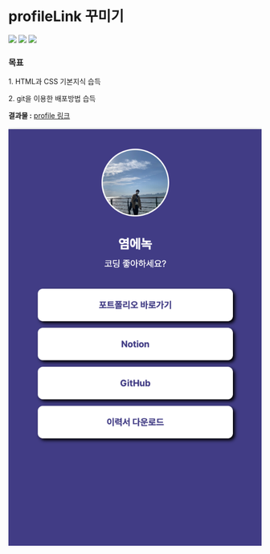 # profileLink 꾸미기
<img src="https://img.shields.io/badge/HTML5-E34F26?style=flat&logo=HTML5&logoColor=white"/> <img src="https://img.shields.io/badge/CSS3-1572B6?style=flat&logo=CSS3&logoColor=white"/>  <img src="https://img.shields.io/badge/GitHub Pages-222222?style=flat&logo=GitHub Pages&logoColor=white"/> 

<h3>목표</h3>

<p>1. HTML과 CSS 기본지식 습득</p>
<p>2. git을 이용한 배포방법 습득</p>
<b>결과물 :</b> <a target="_blank" href="https://hykqo.github.io/profile/">profile 링크</a>

![image](./images/readmeImg.png)

